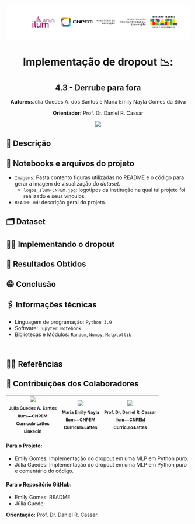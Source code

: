 <div align="center">
  <img src="https://github.com/MEmilyGomes/Dropout-PythonPuro/blob/main/Imagens/logo_Ilum-CNPEM.png?raw=true" alt="Descrição da imagem" width="1000"/>
</div>

<h1 align="center">Implementação de dropout 📉:</h1>

<h2 align="center">4.3 - Derrube para fora</h2>

<p align="center"><strong>Autores:</strong>Júlia Guedes A. dos Santos e Maria Emily Nayla Gomes da Silva</p>
<p align="center"><strong>Orientador:</strong> Prof. Dr. Daniel R. Cassar</p>

<p align="center">
<img loading="lazy" src="http://img.shields.io/static/v1?label=STATUS&message=EM%20DESENVOLVIMENTO&color=GREEN&style=for-the-badge"/>
</p>


## 📝 Descrição
<p align="justify">


## 📔 Notebooks e arquivos do projeto
* `Imagens`: Pasta contento figuras utilizadas no README e o código para gerar a imagem de visualização do *dataset*.
  - `logos_Ilum-CNPEM.jpg`: logotipos da institução na qual tal projeto foi realizado e seus vínculos.
* `README.md`: descrição geral do projeto.


## 🗂️ Dataset
<p align="justify">

## 🏋️‍♀️ Implementando o dropout
<p align="justify">


## 🔢 Resultados Obtidos
<p align="justify">


## 😁 Conclusão
<p align="justify">

## 🖇️ Informações técnicas
* Linguagem de programação: `Python 3.9`
* Software:  `Jupyter Notebook`
* Bibliotecas e Módulos: `Random`, `Numpy`, `Matplotlib`
<br>

## 👩‍🦳 Referências


## 🧠 Contribuições dos Colaboradores
| [<img loading="lazy" src="https://avatars.githubusercontent.com/u/172424779?v=4" width=115><br><sub>Julia Guedes A. Santos</sub>](https://github.com/JuliaGuedesASantos)<br> [<sub>Ilum - CNPEM</sub>](https://ilum.cnpem.br/)<br> [<sub>Currículo Lattes</sub>](https://lattes.cnpq.br/9504021537643847)<br> [<sub>Linkedin</sub>](https://www.linkedin.com/in/j%C3%BAlia-guedes-546542283/) | [<img loading="lazy" src="https://avatars.githubusercontent.com/u/172424897?v=4" width=115><br><sub> Maria Emily Nayla</sub>](https://github.com/MEmilyGomes)<br> [<sub>Ilum - CNPEM</sub>](https://ilum.cnpem.br/)<br> [<sub>Currículo Lattes</sub>](http://lattes.cnpq.br/9482558334105708)<br> | [<img loading="lazy" src="https://github.com/user-attachments/assets/463d4753-7fa4-4a42-aa54-409e4150bb51" width=115><br> <sub> Prof. Dr. Daniel R. Cassar </sub>](https://github.com/drcassar)<br> [<sub>Ilum - CNPEM</sub>](https://ilum.cnpem.br/)<br> [<sub>Currículo Lattes</sub>](http://lattes.cnpq.br/1717397276752482) | 
| :---: | :---: | :---: | 

#### Para o Projeto:
* Emily Gomes: Implementação do dropout em uma MLP em Python puro.
* Júlia Guedes: Implementação do dropout em uma MLP em Python puro e comentário do código.

#### Para o Repositório GitHub:
* Emily Gomes: README
* Júlia Guede: 

**Orientação:** Prof. Dr. Daniel R. Cassar.


